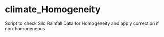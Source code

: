 # climate_Homogeneity
Script to check Silo Rainfall Data for Homogeneity and apply correction if non-homogeneous
